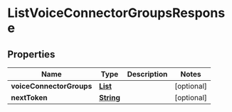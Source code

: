 

# ListVoiceConnectorGroupsResponse


## Properties

| Name | Type | Description | Notes |
|------------ | ------------- | ------------- | -------------|
|**voiceConnectorGroups** | [**List**](List.md) |  |  [optional] |
|**nextToken** | [**String**](String.md) |  |  [optional] |



